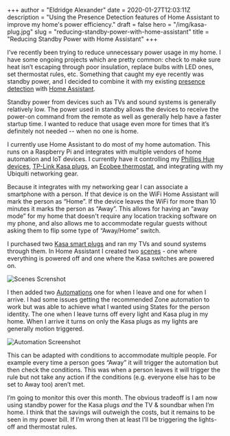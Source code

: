 +++
author = "Eldridge Alexander"
date = 2020-01-27T12:03:11Z
description = "Using the Presence Detection features of Home Assistant to improve my home's power efficiency."
draft = false
hero = "/img/kasa-plug.jpg"
slug = "reducing-standby-power-with-home-assistant"
title = "Reducing Standby Power with Home Assistant"
+++

I’ve recently been trying to reduce unnecessary power usage in my home. I have some ongoing projects which are pretty common: check to make sure heat isn’t escaping through poor insulation, replace bulbs with LED ones, set thermostat rules, etc. Something that caught my eye recently was standby power, and I decided to combine it with my existing [presence detection](https://www.home-assistant.io/getting-started/presence-detection/) with [Home Assistant](https://www.home-assistant.io/). 

Standby power from devices such as TVs and sound systems is generally relatively low. The power used in standby allows the devices to receive the power-on command from the remote as well as generally help have a faster startup time. I wanted to reduce that usage even more for times that it’s definitely not needed -- when no one is home.

I currently use Home Assistant to do most of my home automation. This runs on a Raspberry Pi and integrates with multiple vendors of home automation and IoT devices. I currently have it controlling my [Phillips Hue devices](https://amzn.to/2GqJ1Ta), [TP-Link Kasa plugs](https://amzn.to/2tYGSLI), an [Ecobee thermostat](https://amzn.to/2RU3C7B), and integrating with my Ubiquiti networking gear.

Because it integrates with my networking gear I can associate a smartphone with a person. If that device is on the WiFi Home Assistant will mark the person as “Home”. If the device leaves the WiFi for more than 10 minutes it marks the person as “Away”. This allows for having an “away mode” for my home that doesn't require any location tracking software on my phone, and also allows me to accommodate regular guests without asking them to flip some type of “Away/Home” switch.

I purchased two [Kasa smart plugs](https://amzn.to/2tYGSLI) and ran my TVs and sound systems through them. In Home Assistant I created two [scenes](https://www.home-assistant.io/docs/scene/editor/) - one where everything is powered off and one where the Kasa switches are powered on.

![Scenes Screnshot](/img/scene-switch-on.png)

I then added two [Automations](https://www.home-assistant.io/docs/automation/editor/) one for when I leave and one for when I arrive. I had some issues getting the recommended Zone automation to work but was able to achieve what I wanted using States for the person identity. The one when I leave turns off every light and Kasa plug in my home. When I arrive it turns on only the Kasa plugs as my lights are generally motion triggered. 

![Automation Screenshot](/img/automation-trigger.png)

This can be adapted with conditions to accommodate multiple people. For example every time a person goes “Away” it will trigger the automation but then check the conditions. This was when a person leaves it will trigger the rule but not take any action if the conditions (e.g. everyone else has to be set to Away too) aren’t met. 

I’m going to monitor this over this month. The obvious tradeoff is I am now using standby power for the Kasa plugs *and* the TV & soundbar when I’m home. I think that the savings will outweigh the costs, but it remains to be seen in my power bill. If I’m wrong then at least I’ll be triggering the lights-off and thermostat rules.
